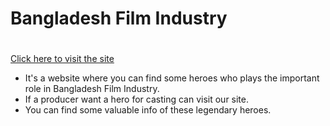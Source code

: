 # Bangladesh Film Industry<h1>

[Click here to visit the site](https://bd-film-industry.netlify.app/)

- It's a website where you can find some heroes who plays the important role in Bangladesh Film Industry.
- If a producer want a hero for casting can visit our site.
- You can find some valuable info of these legendary heroes.

